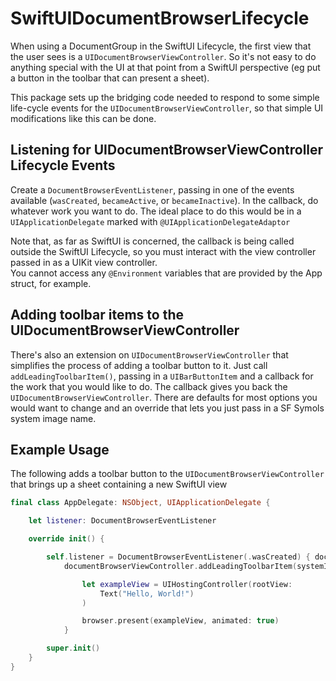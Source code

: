 # SwiftUIDocumentBrowserLifecycle

When using a DocumentGroup in the SwiftUI Lifecycle,
the first view that the user sees is a `UIDocumentBrowserViewController`.
So it's not easy to do anything special with the UI at that point 
from a SwiftUI perspective
(eg put a button in the toolbar that can present a sheet).

This package sets up the bridging code needed
to respond to some simple life-cycle events
for the `UIDocumentBrowserViewController`,
so that simple UI modifications like this can be done.

## Listening for UIDocumentBrowserViewController Lifecycle Events 
Create a `DocumentBrowserEventListener`,
passing in one of the events available 
(`wasCreated`, `becameActive`, or `becameInactive`).
In the callback, do whatever work you want to do.
The ideal place to do this would be in a 
`UIApplicationDelegate` marked with `@UIApplicationDelegateAdaptor`

Note that, as far as SwiftUI is concerned,
the callback is being called outside the SwiftUI Lifecycle,
so you must interact with the view controller passed in 
as a UIKit view controller.  
You cannot access any `@Environment` variables 
that are provided by the App struct, for example.

## Adding toolbar items to the UIDocumentBrowserViewController

There's also an extension on `UIDocumentBrowserViewController` that simplifies the process of adding a toolbar button to it. Just call `addLeadingToolbarItem()`, passing in a `UIBarButtonItem` and a callback for the work that you would like to do. The callback gives you back the `UIDocumentBrowserViewController`. There are defaults for most options you would want to change and an override that lets you just pass in a SF Symols system image name.

## Example Usage

The following adds a toolbar button to the `UIDocumentBrowserViewController` that brings up a sheet containing a new SwiftUI view 

``` swift
final class AppDelegate: NSObject, UIApplicationDelegate {

    let listener: DocumentBrowserEventListener

    override init() {

        self.listener = DocumentBrowserEventListener(.wasCreated) { documentBrowserViewController in
            documentBrowserViewController.addLeadingToolbarItem(systemImageName: "scribble") { browser in

                let exampleView = UIHostingController(rootView:
                    Text("Hello, World!")
                )

                browser.present(exampleView, animated: true)
            }

        super.init()
    }
}
```
